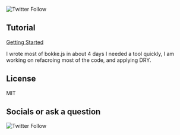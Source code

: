![Twitter Follow](https://img.shields.io/twitter/follow/MhlunguSfundo?style=social)

## Tutorial 

[Getting Started](https://dev.to/sfundomhlungu/javascript-dataframe-data-science-in-the-browser-6gl)



I wrote most of bokke.js in about 4 days I needed a tool quickly, I am working on refacroing most of the code, and applying DRY.

## License 
 MIT


## Socials  or ask a question 
 ![Twitter Follow](https://img.shields.io/twitter/follow/MhlunguSfundo?style=social)
